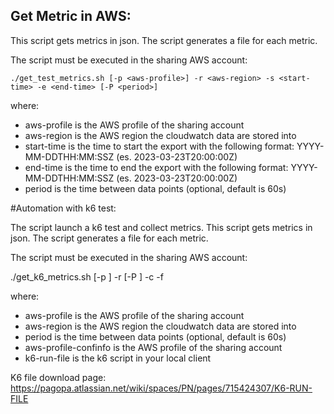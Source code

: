 ## Get Metric in AWS:

This script gets metrics in json. The script generates a file for each metric.

The script must be executed in the sharing AWS account:

`./get_test_metrics.sh [-p <aws-profile>] -r <aws-region> -s <start-time> -e <end-time> [-P <period>]`

where:
- aws-profile is the AWS profile of the sharing account
- aws-region is the AWS region the cloudwatch data are stored into
- start-time is the time to start the export with the following format: YYYY-MM-DDTHH:MM:SSZ (es. 2023-03-23T20:00:00Z)
- end-time is the time to end the export with the following format: YYYY-MM-DDTHH:MM:SSZ (es. 2023-03-23T20:00:00Z)
- period is the time between data points (optional, default is 60s)

#Automation with k6 test:

The script launch a k6 test and collect metrics. This script gets metrics in json. The script generates a file for each metric.

The script must be executed in the sharing AWS account:

./get_k6_metrics.sh  [-p <aws-profile>] -r <aws-region>  [-P <period>] -c <aws-profile-confinfo> -f <k6-run-file>

where:
- aws-profile is the AWS profile of the sharing account
- aws-region is the AWS region the cloudwatch data are stored into
- period is the time between data points (optional, default is 60s)
- aws-profile-confinfo is the AWS profile of the sharing account
- k6-run-file is the k6 script in your local client

K6 file download page:
https://pagopa.atlassian.net/wiki/spaces/PN/pages/715424307/K6-RUN-FILE

